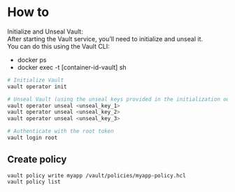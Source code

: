 # How to

Initialize and Unseal Vault:  
After starting the Vault service, you’ll need to initialize and unseal it.  
You can do this using the Vault CLI:

- docker ps
- docker exec -t [container-id-vault] sh

```bash
# Initialize Vault
vault operator init

# Unseal Vault (using the unseal keys provided in the initialization output)
vault operator unseal <unseal_key_1>
vault operator unseal <unseal_key_2>
vault operator unseal <unseal_key_3>

# Authenticate with the root token
vault login root
```

## Create policy

```shell
vault policy write myapp /vault/policies/myapp-policy.hcl
vault policy list

```

